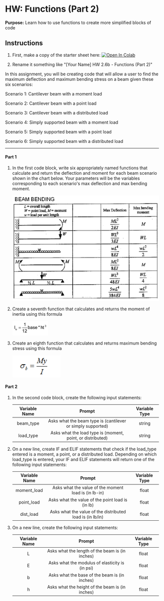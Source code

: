 #  HW: Functions (Part 2)

**Purpose:** Learn how to use functions to create more simplified blocks of code

##  Instructions
1. First, make a copy of the starter sheet here: <a href="https://colab.research.google.com/github/byu-cce270/content/blob/main/docs/unit2/06b_functions/functions2_hw.ipynb" target="_blank"><img src="https://colab.research.google.com/assets/colab-badge.svg" alt="Open In Colab"/></a>

2. Rename it something like "[Your Name] HW 2.6b - Functions (Part 2)"

In this assignment, you will be creating code that will allow a user to find the maximum deflection and maximum bending stress on a beam given these six scenarios:

Scenario 1: Cantilever beam with a moment load

Scenario 2: Cantilever beam with a point load

Scenario 3: Cantilever beam with a distributed load

Scenario 4: Simply supported beam with a moment load

Scenario 5: Simply supported beam with a point load

Scenario 6: Simply supported beam with a distributed load

---

#### Part 1

1. In the first code block, write six appropriately named functions that calculate and return the deflection and moment for each beam scenario shown in the chart below. Your parameters will be the variables corresponding to each scenario's max deflection and max bending moment.

    ![beamchart.png](images/beamchart.png)

2. Create a seventh function that calculates and returns the moment of inertia using this formula

    ![equationIu.png](images/equationIu.png)

3. Create an eighth function that calculates and returns maximum bending stress using this formula

     ![bendingstress.png](images/bendingstress.png)

#### Part 2

1. In the second code block, create the following input statements:

   | Variable Name |                            Prompt                           | Variable Type |
   |:-------------:|:-----------------------------------------------------------:|:-------------:|
   |   beam_type   | Asks what the beam type is (cantilever or simply supported) |    string     |
   |   load_type   | Asks what the load type is (moment, point, or distributed)  |    string     |

2. On a new line, create IF and ELIF statements that check if the load_type entered is a moment, a point, or a distributed load. Depending on which load_type is entered, your IF and ELIF statements will return one of the following input statements:

   | Variable Name |                            Prompt                           | Variable Type |
   |:-------------:|:-----------------------------------------------------------:|:-------------:|
   |  moment_load  |    Asks what the value of the moment load is (in lb-in)     |     float     |
   |   point_load  |      Asks what the value of the point load is (in lb)       |     float     |
   |   dist_load   |  Asks what the value of the distributed load is (in lb/in)  |     float     |

3. On a new line, create the following input statements:

   | Variable Name |                            Prompt                           | Variable Type |
   |:-------------:|:-----------------------------------------------------------:|:-------------:|
   |       L       |        Asks what the length of the beam is (in inches)      |     float     |
   |       E       |        Asks what the modulus of elasticity is (in psi)      |     float     |
   |       b       |         Asks what the base of the beam is (in inches)       |     float     |
   |       h       |        Asks what the height of the beam is (in inches)      |     float     |
   

